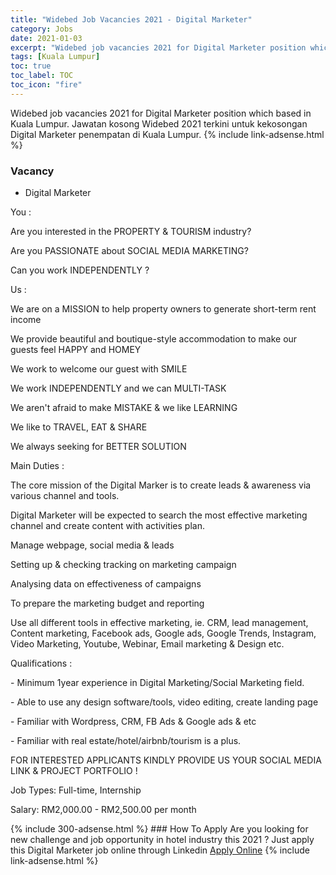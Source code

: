 ```yaml
---
title: "Widebed Job Vacancies 2021 - Digital Marketer" 
category: Jobs 
date: 2021-01-03 
excerpt: "Widebed job vacancies 2021 for Digital Marketer position which based in Kuala Lumpur. Jawatan kosong Widebed 2021 terkini untuk kekosongan Digital Marketer penempatan di Kuala Lumpur" 
tags: [Kuala Lumpur] 
toc: true 
toc_label: TOC 
toc_icon: "fire" 
--- 
```


Widebed job vacancies 2021 for Digital Marketer position which based in Kuala Lumpur. Jawatan kosong Widebed 2021 terkini untuk kekosongan Digital Marketer penempatan di Kuala Lumpur. 
{% include link-adsense.html %} 
### Vacancy 
- Digital Marketer 
<div><p>You :</p><p>Are you interested in the PROPERTY &amp; TOURISM industry?</p><p>Are you PASSIONATE about SOCIAL MEDIA MARKETING?</p><p>Can you work INDEPENDENTLY ?</p><p>Us :</p><p>We are on a MISSION to help property owners to generate short-term rent income</p><p>We provide beautiful and boutique-style accommodation to make our guests feel HAPPY and HOMEY</p><p>We work to welcome our guest with SMILE</p><p>We work INDEPENDENTLY and we can MULTI-TASK</p><p>We aren't afraid to make MISTAKE &amp; we like LEARNING</p><p>We like to TRAVEL, EAT &amp; SHARE</p><p>We always seeking for BETTER SOLUTION</p><p>Main Duties :</p><p>The core mission of the Digital Marker is to create leads &amp; awareness via various channel and tools.</p><p>Digital Marketer will be expected to search the most effective marketing channel and create content with activities plan.</p><p>Manage webpage, social media &amp; leads</p><p>Setting up &amp; checking tracking on marketing campaign</p><p>Analysing data on effectiveness of campaigns</p><p>To prepare the marketing budget and reporting</p><p>Use all different tools in effective marketing, ie. CRM, lead management, Content marketing, Facebook ads, Google ads, Google Trends, Instagram, Video Marketing, Youtube, Webinar, Email marketing &amp; Design etc.</p><p>Qualifications :</p><p>- Minimum 1year experience in Digital Marketing/Social Marketing field.</p><p>- Able to use any design software/tools, video editing, create landing page</p><p>- Familiar with Wordpress, CRM, FB Ads &amp; Google ads &amp; etc</p><p>- Familiar with real estate/hotel/airbnb/tourism is a plus.</p><p>FOR INTERESTED APPLICANTS KINDLY PROVIDE US YOUR SOCIAL MEDIA LINK &amp; PROJECT PORTFOLIO !</p><p>Job Types: Full-time, Internship</p><p>Salary: RM2,000.00 - RM2,500.00 per month</p></div> 
{% include 300-adsense.html %} 
### How To Apply 
Are you looking for new challenge and job opportunity in hotel industry this 2021 ?
Just apply this Digital Marketer job online through Linkedin 
<a href="https://malaysia.indeed.com/viewjob?jk=827042db80954da0" class="btn btn--info" target="_blank" rel="nofollow noopenner">Apply Online</a> 
{% include link-adsense.html %} 